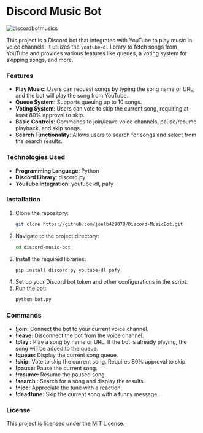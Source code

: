 # Discord Music Bot
![discordbotmusics](https://github.com/joelb429078/Discord-MusicBot/assets/160978621/1ff30595-d97b-4ced-bd9b-0685faa96191)

This project is a Discord bot that integrates with YouTube to play music in voice channels. It utilizes the `youtube-dl` library to fetch songs from YouTube and provides various features like queues, a voting system for skipping songs, and more.

### Features

- **Play Music**: Users can request songs by typing the song name or URL, and the bot will play the song from YouTube.
- **Queue System**: Supports queuing up to 10 songs.
- **Voting System**: Users can vote to skip the current song, requiring at least 80% approval to skip.
- **Basic Controls**: Commands to join/leave voice channels, pause/resume playback, and skip songs.
- **Search Functionality**: Allows users to search for songs and select from the search results.

### Technologies Used

- **Programming Language**: Python
- **Discord Library**: discord.py
- **YouTube Integration**: youtube-dl, pafy

### Installation

1. Clone the repository:
   ```sh
   git clone https://github.com/joelb429078/Discord-MusicBot.git
   ```
2. Navigate to the project directory:
   ```sh
   cd discord-music-bot
   ```
3. Install the required libraries:
   ```sh
   pip install discord.py youtube-dl pafy
   ```
4. Set up your Discord bot token and other configurations in the script.
5. Run the bot:
   ```sh
   python bot.py
   ```

### Commands

- **!join:** Connect the bot to your current voice channel.
- **!leave:** Disconnect the bot from the voice channel.
- **!play <song>:** Play a song by name or URL. If the bot is already playing, the song will be added to the queue.
- **!queue:** Display the current song queue.
- **!skip:** Vote to skip the current song. Requires 80% approval to skip.
- **!pause:** Pause the current song.
- **!resume:** Resume the paused song.
- **!search <song>:** Search for a song and display the results.
- **!nice:** Appreciate the tune with a reaction.
- **!deadtune:** Skip the current song with a funny message.

### License
This project is licensed under the MIT License.
